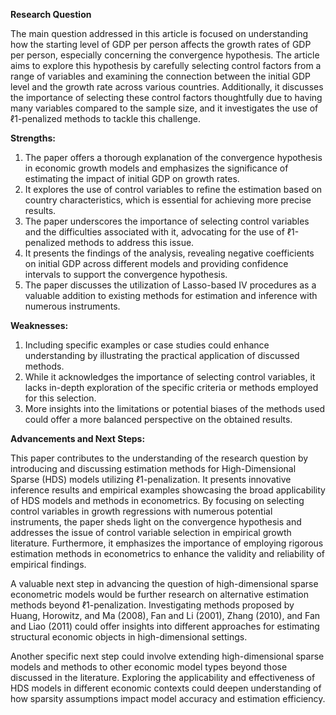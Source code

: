 **Research Question**

The main question addressed in this article is focused on understanding how the starting level of GDP per person affects the growth rates of GDP per person, especially concerning the convergence hypothesis. The article aims to explore this hypothesis by carefully selecting control factors from a range of variables and examining the connection between the initial GDP level and the growth rate across various countries. Additionally, it discusses the importance of selecting these control factors thoughtfully due to having many variables compared to the sample size, and it investigates the use of ℓ1-penalized methods to tackle this challenge.

**Strengths:**

1. The paper offers a thorough explanation of the convergence hypothesis in economic growth models and emphasizes the significance of estimating the impact of initial GDP on growth rates.
2. It explores the use of control variables to refine the estimation based on country characteristics, which is essential for achieving more precise results.
3. The paper underscores the importance of selecting control variables and the difficulties associated with it, advocating for the use of ℓ1-penalized methods to address this issue.
4. It presents the findings of the analysis, revealing negative coefficients on initial GDP across different models and providing confidence intervals to support the convergence hypothesis.
5. The paper discusses the utilization of Lasso-based IV procedures as a valuable addition to existing methods for estimation and inference with numerous instruments.

**Weaknesses:**

1. Including specific examples or case studies could enhance understanding by illustrating the practical application of discussed methods.
2. While it acknowledges the importance of selecting control variables, it lacks in-depth exploration of the specific criteria or methods employed for this selection.
3. More insights into the limitations or potential biases of the methods used could offer a more balanced perspective on the obtained results.


**Advancements and Next Steps:**

This paper contributes to the understanding of the research question by introducing and discussing estimation methods for High-Dimensional Sparse (HDS) models utilizing ℓ1-penalization. It presents innovative inference results and empirical examples showcasing the broad applicability of HDS models and methods in econometrics. By focusing on selecting control variables in growth regressions with numerous potential instruments, the paper sheds light on the convergence hypothesis and addresses the issue of control variable selection in empirical growth literature. Furthermore, it emphasizes the importance of employing rigorous estimation methods in econometrics to enhance the validity and reliability of empirical findings.

A valuable next step in advancing the question of high-dimensional sparse econometric models would be further research on alternative estimation methods beyond ℓ1-penalization. Investigating methods proposed by Huang, Horowitz, and Ma (2008), Fan and Li (2001), Zhang (2010), and Fan and Liao (2011) could offer insights into different approaches for estimating structural economic objects in high-dimensional settings.

Another specific next step could involve extending high-dimensional sparse models and methods to other economic model types beyond those discussed in the literature. Exploring the applicability and effectiveness of HDS models in different economic contexts could deepen understanding of how sparsity assumptions impact model accuracy and estimation efficiency.


